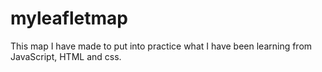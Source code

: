 # myleafletmap
This map I have made to put into practice what I have been learning from JavaScript, HTML and css.
